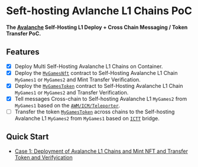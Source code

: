 # Seft-hosting Avlanche L1 Chains PoC

**The [Avalanche](https://subnets.avax.network/validators/dashboard/) Self-Hosting L1 Deploy + Cross Chain Messaging / Token Transfer PoC.**

## Features

- [x] Deploy Multi Self-Hosting Avalanche L1 Chains on Container.
- [x] Deploy the [`MyGamesNft`](./src/MyGamesNft.sol) contract to Self-Hosting Avalanche L1 Chain `MyGames1` or `MyGames2` and Mint Transfer Verification.
- [x] Deploy the [`MyGamesToken`](./src/MyGamesToken.sol) contract to Self-Hosting Avalanche L1 Chain `MyGames1` or `MyGames2` and Transfer Verification.
- [x] Tell messages Cross-chain to Self-hosting Avalanche L1 `MyGames2` from `MyGames1` based on the [`AWM/ICM/Teleporter`](https://github.com/ava-labs/icm-contracts/tree/main/contracts/teleporter).
- [ ] Transfer the token [`MyGamesToken`](./src/MyGamesToken.sol) across chains to the Self-hosting Avalanche L1 `MyGames2` from `MyGames1` based on [`ICTT`](https://github.com/ava-labs/icm-contracts/tree/v1.0.8/contracts/ictt) bridge.

## Quick Start

- [Case 1: Deployment of Avalanche L1 Chains and Mint NFT and Transfer Token and Verifyication](./docs/1.Deploy-L1-and-Mint-NFT-and-Token-Transfer.md)
